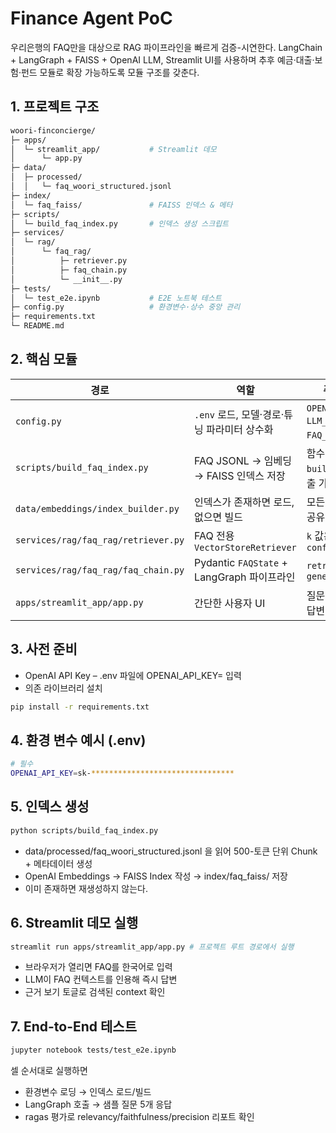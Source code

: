 # Finance Agent PoC


우리은행의 FAQ만을 대상으로 RAG 파이프라인을 빠르게 검증-시연한다.
LangChain + LangGraph + FAISS + OpenAI LLM, Streamlit UI를 사용하며 추후 예금·대출·보험·펀드 모듈로 확장 가능하도록 모듈 구조를 갖춘다.

## 1. 프로젝트 구조
```bash
woori-finconcierge/
├─ apps/
│  └─ streamlit_app/           # Streamlit 데모
│      └─ app.py
├─ data/
│  ├─ processed/
│  │   └─ faq_woori_structured.jsonl
├─ index/
│  └─ faq_faiss/               # FAISS 인덱스 & 메타
├─ scripts/
│  └─ build_faq_index.py       # 인덱스 생성 스크립트
├─ services/
│  └─ rag/
│      └─ faq_rag/
│          ├─ retriever.py
│          ├─ faq_chain.py
│          └─ __init__.py
├─ tests/
│  └─ test_e2e.ipynb           # E2E 노트북 테스트
├─ config.py                   # 환경변수·상수 중앙 관리
├─ requirements.txt
└─ README.md                   
```

## 2. 핵심 모듈

| 경로                                  | 역할                                    | 주요 포인트                                       |
| ----------------------------------- | ------------------------------------- | -------------------------------------------- |
| `config.py`                         | `.env` 로드, 모델·경로·튜닝 파라미터 상수화          | `OPENAI_API_KEY`, `LLM_MODEL`, `FAQ_TOP_K` 등 |
| `scripts/build_faq_index.py`        | FAQ JSONL → 임베딩 → FAISS 인덱스 저장        | 함수 `build_index()` 호출 가능                     |
| `data/embeddings/index_builder.py`  | 인덱스가 존재하면 로드, 없으면 빌드                  | 모든 RAG 모듈이 공유                                |
| `services/rag/faq_rag/retriever.py` | FAQ 전용 `VectorStoreRetriever`         | `k` 값은 `config.FAQ_TOP_K`                    |
| `services/rag/faq_rag/faq_chain.py` | Pydantic `FAQState` + LangGraph 파이프라인 | `retrieve_node` → `generate_node`            |
| `apps/streamlit_app/app.py`         | 간단한 사용자 UI                            | 질문 입력 → LLM 답변 + 근거 표시                       |


## 3. 사전 준비
 - OpenAI API Key – .env 파일에 OPENAI_API_KEY= 입력
 - 의존 라이브러리 설치
```bash
pip install -r requirements.txt
```

## 4. 환경 변수 예시 (.env)
```bash
# 필수
OPENAI_API_KEY=sk-********************************

```

## 5. 인덱스 생성
```bash
python scripts/build_faq_index.py
```

- data/processed/faq_woori_structured.jsonl 을 읽어 500-토큰 단위 Chunk + 메타데이터 생성
- OpenAI Embeddings → FAISS Index 작성 → index/faq_faiss/ 저장
- 이미 존재하면 재생성하지 않는다.

## 6. Streamlit 데모 실행
```bash
streamlit run apps/streamlit_app/app.py # 프로젝트 루트 경로에서 실행
```
- 브라우저가 열리면 FAQ를 한국어로 입력
- LLM이 FAQ 컨텍스트를 인용해 즉시 답변
- 근거 보기 토글로 검색된 context 확인

## 7. End-to-End 테스트
```bash
jupyter notebook tests/test_e2e.ipynb
```
셀 순서대로 실행하면

- 환경변수 로딩 → 인덱스 로드/빌드
- LangGraph 호출 → 샘플 질문 5개 응답
- ragas 평가로 relevancy/faithfulness/precision 리포트 확인